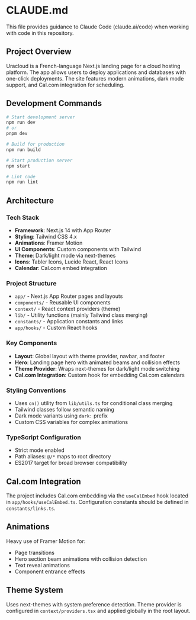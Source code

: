 # CLAUDE.md

This file provides guidance to Claude Code (claude.ai/code) when working with code in this repository.

## Project Overview

Uracloud is a French-language Next.js landing page for a cloud hosting platform. The app allows users to deploy applications and databases with one-click deployments. The site features modern animations, dark mode support, and Cal.com integration for scheduling.

## Development Commands

```bash
# Start development server
npm run dev
# or
pnpm dev

# Build for production
npm run build

# Start production server
npm start

# Lint code
npm run lint
```

## Architecture

### Tech Stack
- **Framework**: Next.js 14 with App Router
- **Styling**: Tailwind CSS 4.x
- **Animations**: Framer Motion
- **UI Components**: Custom components with Tailwind
- **Theme**: Dark/light mode via next-themes
- **Icons**: Tabler Icons, Lucide React, React Icons
- **Calendar**: Cal.com embed integration

### Project Structure
- `app/` - Next.js App Router pages and layouts
- `components/` - Reusable UI components
- `context/` - React context providers (theme)
- `lib/` - Utility functions (mainly Tailwind class merging)
- `constants/` - Application constants and links
- `app/hooks/` - Custom React hooks

### Key Components
- **Layout**: Global layout with theme provider, navbar, and footer
- **Hero**: Landing page hero with animated beams and collision effects
- **Theme Provider**: Wraps next-themes for dark/light mode switching
- **Cal.com Integration**: Custom hook for embedding Cal.com calendars

### Styling Conventions
- Uses `cn()` utility from `lib/utils.ts` for conditional class merging
- Tailwind classes follow semantic naming
- Dark mode variants using `dark:` prefix
- Custom CSS variables for complex animations

### TypeScript Configuration
- Strict mode enabled
- Path aliases: `@/*` maps to root directory
- ES2017 target for broad browser compatibility

## Cal.com Integration

The project includes Cal.com embedding via the `useCalEmbed` hook located in `app/hooks/useCalEmbed.ts`. Configuration constants should be defined in `constants/links.ts`.

## Animations

Heavy use of Framer Motion for:
- Page transitions
- Hero section beam animations with collision detection
- Text reveal animations
- Component entrance effects

## Theme System

Uses next-themes with system preference detection. Theme provider is configured in `context/providers.tsx` and applied globally in the root layout.